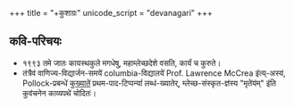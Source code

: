 +++
title = "+कुशाग्रः"
unicode_script = "devanagari"
+++

## कवि-परिचयः
- १९९३ तमे जातः कायस्थकुले मगधेषु, महाम्लेच्छदेशे वसति, कार्यं च कुरुते।
- त॑त्रैव॑ वाणिज्य-विद्यार्जन-समये॑ columbia-विद्यालये॑ Prof. Lawrence McCrea इ॑त्य्-अस्य॑, Pollock-प्रबन्धे॑ [कुख्याते॑](http://www.columbia.edu/itc/mealac/pollock/sks/papers/death_of_sanskrit.pdf) प्रथम-पाद-टिप्पन्यां॑ लब्ध॑-ख्यातेर्, म्लेच्छ-संस्कृत-ज्ञ॑स्य "मृते॑य॑म्" इ॑ति कुव॑चनेन काव्यपथे॑ चोदितः॑।  